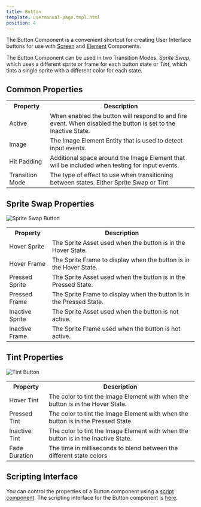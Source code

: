 ```yaml
---
title: Button
template: usermanual-page.tmpl.html
position: 4
---
```


The Button Component is a convenient shortcut for creating User Interface buttons for use with [Screen][1] and [Element][2] Components.

The Button Component can be used in two Transition Modes. *Sprite Swap*, which uses a different sprite or frame for each button state or *Tint*, which tints a single sprite with a different color for each state.

## Common Properties

<table class="table table-striped">
    <col class="property-name"></col>
    <col class="property-description"></col>
    <tr><th>Property</th><th>Description</th></tr>
    <tr><td>Active</td><td>When enabled the button will respond to and fire event. When disabled the button is set to the Inactive State.</td></tr>
    <tr><td>Image</td><td>The Image Element Entity that is used to detect input events.</td></tr>
    <tr><td>Hit Padding</td><td>Additional space around the Image Element that will be included when testing for input events.</td></tr>
    <tr><td>Transition Mode</td><td>The type of effect to use when transitioning between states. Either Sprite Swap or Tint.</td></tr>
</table>

## Sprite Swap Properties

![Sprite Swap Button][3]

<table class="table table-striped">
    <col class="property-name"></col>
    <col class="property-description"></col>
    <tr><th>Property</th><th>Description</th></tr>
    <tr><td>Hover Sprite</td><td>The Sprite Asset used when the button is in the Hover State.</td></tr>
    <tr><td>Hover Frame</td><td>The Sprite Frame to display when the button is in the Hover State.</td></tr>
    <tr><td>Pressed Sprite</td><td>The Sprite Asset used when the button is in the Pressed State.</td></tr>
    <tr><td>Pressed Frame</td><td>The Sprite Frame to display when the button is in the Pressed State.</td></tr>
    <tr><td>Inactive Sprite</td><td>The Sprite Asset used when the button is not active.</td></tr>
    <tr><td>Inactive Frame</td><td>The Sprite Frame used when the button is not active.</td></tr>
</table>

## Tint Properties

![Tint Button][4]

<table class="table table-striped">
    <col class="property-name"></col>
    <col class="property-description"></col>
    <tr><th>Property</th><th>Description</th></tr>
    <tr><td>Hover Tint</td><td>The color to tint the Image Element with when the button is in the Hover State.</td></tr>
    <tr><td>Pressed Tint</td><td>The color to tint the Image Element with when the button is in the Pressed State.</td></tr>
    <tr><td>Inactive Tint</td><td>The color to tint the Image Element with when the button is in the Inactive State.</td></tr>
    <tr><td>Fade Duration</td><td>The time in milliseconds to blend between the different state colors</td></tr>
</table>

## Scripting Interface

You can control the properties of a Button component using a [script component][5]. The scripting interface for the Button component is [here][6].

[1]: /user-manual/packs/components/screen
[2]: /user-manual/packs/components/element
[3]: /images/user-manual/scenes/components/component-button-sprite-change.png
[4]: /images/user-manual/scenes/components/component-button-tint.png
[5]: /user-manual/packs/components/script
[6]: /api/pc.ButtonComponent.html

